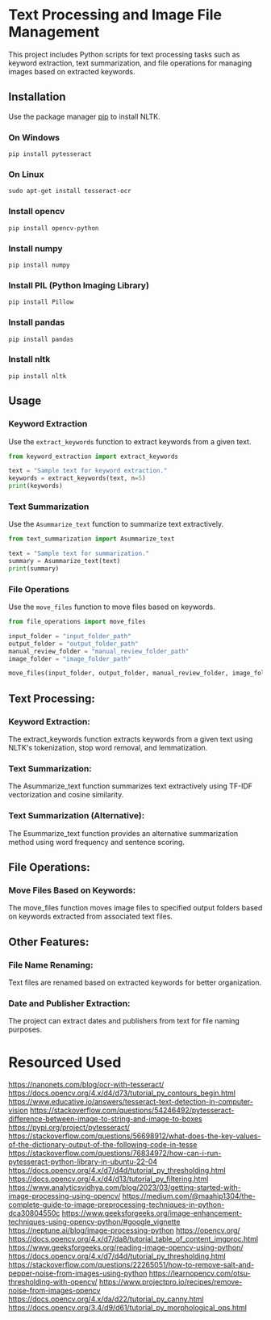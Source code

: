 # Text Processing and Image File Management

This project includes Python scripts for text processing tasks such as keyword extraction, text summarization, and file operations for managing images based on extracted keywords.

## Installation

Use the package manager [pip](https://pip.pypa.io/en/stable/) to install NLTK.
### On Windows
```
pip install pytesseract
```
### On Linux
```
sudo apt-get install tesseract-ocr
```

### Install opencv
```
pip install opencv-python
```

### Install numpy
```
pip install numpy
```

### Install PIL (Python Imaging Library)
```
pip install Pillow
```

### Install pandas
```
pip install pandas
```

### Install nltk
```
pip install nltk
```

## Usage

### Keyword Extraction
Use the `extract_keywords` function to extract keywords from a given text.

```python
from keyword_extraction import extract_keywords

text = "Sample text for keyword extraction."
keywords = extract_keywords(text, n=5)
print(keywords)
```

### Text Summarization

Use the `Asummarize_text` function to summarize text extractively.

```python
from text_summarization import Asummarize_text

text = "Sample text for summarization."
summary = Asummarize_text(text)
print(summary)
```

### File Operations

Use the `move_files` function to move files based on keywords.

```python
from file_operations import move_files

input_folder = "input_folder_path"
output_folder = "output_folder_path"
manual_review_folder = "manual_review_folder_path"
image_folder = "image_folder_path"

move_files(input_folder, output_folder, manual_review_folder, image_folder)
```

## Text Processing:

### Keyword Extraction: 
The extract_keywords function extracts keywords from a given text using NLTK's tokenization, stop word removal, and lemmatization.
### Text Summarization: 
The Asummarize_text function summarizes text extractively using TF-IDF vectorization and cosine similarity.
### Text Summarization (Alternative): 
The Esummarize_text function provides an alternative summarization method using word frequency and sentence scoring.
## File Operations:

### Move Files Based on Keywords: 
The move_files function moves image files to specified output folders based on keywords extracted from associated text files.
## Other Features:

### File Name Renaming: 
Text files are renamed based on extracted keywords for better organization.
### Date and Publisher Extraction: 
The project can extract dates and publishers from text for file naming purposes.

# Resourced Used
https://nanonets.com/blog/ocr-with-tesseract/
https://docs.opencv.org/4.x/d4/d73/tutorial_py_contours_begin.html
https://www.educative.io/answers/tesseract-text-detection-in-computer-vision
https://stackoverflow.com/questions/54246492/pytesseract-difference-between-image-to-string-and-image-to-boxes
https://pypi.org/project/pytesseract/
https://stackoverflow.com/questions/56698912/what-does-the-key-values-of-the-dictionary-output-of-the-following-code-in-tesse
https://stackoverflow.com/questions/76834972/how-can-i-run-pytesseract-python-library-in-ubuntu-22-04
https://docs.opencv.org/4.x/d7/d4d/tutorial_py_thresholding.html
https://docs.opencv.org/4.x/d4/d13/tutorial_py_filtering.html
https://www.analyticsvidhya.com/blog/2023/03/getting-started-with-image-processing-using-opencv/
https://medium.com/@maahip1304/the-complete-guide-to-image-preprocessing-techniques-in-python-dca30804550c
https://www.geeksforgeeks.org/image-enhancement-techniques-using-opencv-python/#google_vignette
https://neptune.ai/blog/image-processing-python
https://opencv.org/
https://docs.opencv.org/4.x/d7/da8/tutorial_table_of_content_imgproc.html
https://www.geeksforgeeks.org/reading-image-opencv-using-python/
https://docs.opencv.org/4.x/d7/d4d/tutorial_py_thresholding.html
https://stackoverflow.com/questions/22265051/how-to-remove-salt-and-pepper-noise-from-images-using-python
https://learnopencv.com/otsu-thresholding-with-opencv/
https://www.projectpro.io/recipes/remove-noise-from-images-opencv
https://docs.opencv.org/4.x/da/d22/tutorial_py_canny.html
https://docs.opencv.org/3.4/d9/d61/tutorial_py_morphological_ops.html
